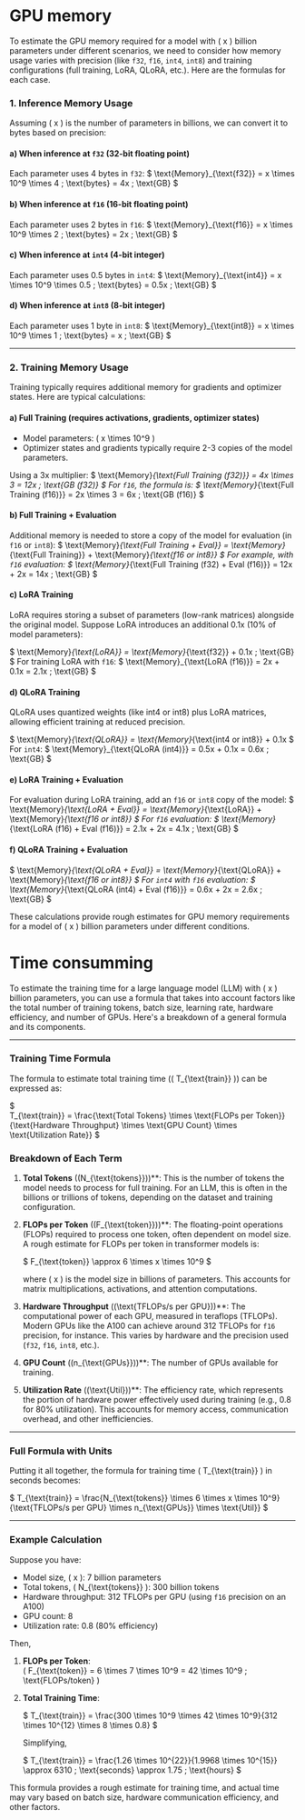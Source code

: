 # GPU memory

To estimate the GPU memory required for a model with \( x \) billion parameters under different scenarios, we need to consider how memory usage varies with precision (like `f32`, `f16`, `int4`, `int8`) and training configurations (full training, LoRA, QLoRA, etc.). Here are the formulas for each case.

### 1. **Inference Memory Usage**

Assuming \( x \) is the number of parameters in billions, we can convert it to bytes based on precision:

#### a) **When inference at `f32` (32-bit floating point)**

Each parameter uses 4 bytes in `f32`:
$
\text{Memory}_{\text{f32}} = x \times 10^9 \times 4 \; \text{bytes} = 4x \; \text{GB}
$

#### b) **When inference at `f16` (16-bit floating point)**

Each parameter uses 2 bytes in `f16`:
$
\text{Memory}_{\text{f16}} = x \times 10^9 \times 2 \; \text{bytes} = 2x \; \text{GB}
$

#### c) **When inference at `int4` (4-bit integer)**

Each parameter uses 0.5 bytes in `int4`:
$
\text{Memory}_{\text{int4}} = x \times 10^9 \times 0.5 \; \text{bytes} = 0.5x \; \text{GB}
$

#### d) **When inference at `int8` (8-bit integer)**

Each parameter uses 1 byte in `int8`:
$
\text{Memory}_{\text{int8}} = x \times 10^9 \times 1 \; \text{bytes} = x \; \text{GB}
$

---

### 2. **Training Memory Usage**

Training typically requires additional memory for gradients and optimizer states. Here are typical calculations:

#### a) **Full Training (requires activations, gradients, optimizer states)**

- Model parameters: \( x \times 10^9 \)  
- Optimizer states and gradients typically require 2-3 copies of the model parameters.

Using a 3x multiplier:
$
\text{Memory}_{\text{Full Training (f32)}} = 4x \times 3 = 12x \; \text{GB (f32)}
$
For `f16`, the formula is:
$
\text{Memory}_{\text{Full Training (f16)}} = 2x \times 3 = 6x \; \text{GB (f16)}
$

#### b) **Full Training + Evaluation**

Additional memory is needed to store a copy of the model for evaluation (in `f16` or `int8`):
$
\text{Memory}_{\text{Full Training + Eval}} = \text{Memory}_{\text{Full Training}} + \text{Memory}_{\text{f16 or int8}}
$
For example, with `f16` evaluation:
$
\text{Memory}_{\text{Full Training (f32) + Eval (f16)}} = 12x + 2x = 14x \; \text{GB}
$

#### c) **LoRA Training**

LoRA requires storing a subset of parameters (low-rank matrices) alongside the original model. Suppose LoRA introduces an additional 0.1x (10% of model parameters):

$
\text{Memory}_{\text{LoRA}} = \text{Memory}_{\text{f32}} + 0.1x \; \text{GB}
$
For training LoRA with `f16`:
$
\text{Memory}_{\text{LoRA (f16)}} = 2x + 0.1x = 2.1x \; \text{GB}
$

#### d) **QLoRA Training**

QLoRA uses quantized weights (like int4 or int8) plus LoRA matrices, allowing efficient training at reduced precision.

$
\text{Memory}_{\text{QLoRA}} = \text{Memory}_{\text{int4 or int8}} + 0.1x
$
For `int4`:
$
\text{Memory}_{\text{QLoRA (int4)}} = 0.5x + 0.1x = 0.6x \; \text{GB}
$

#### e) **LoRA Training + Evaluation**

For evaluation during LoRA training, add an `f16` or `int8` copy of the model:
$
\text{Memory}_{\text{LoRA + Eval}} = \text{Memory}_{\text{LoRA}} + \text{Memory}_{\text{f16 or int8}}
$
For `f16` evaluation:
$
\text{Memory}_{\text{LoRA (f16) + Eval (f16)}} = 2.1x + 2x = 4.1x \; \text{GB}
$

#### f) **QLoRA Training + Evaluation**

$
\text{Memory}_{\text{QLoRA + Eval}} = \text{Memory}_{\text{QLoRA}} + \text{Memory}_{\text{f16 or int8}}
$
For `int4` with `f16` evaluation:
$
\text{Memory}_{\text{QLoRA (int4) + Eval (f16)}} = 0.6x + 2x = 2.6x \; \text{GB}
$

These calculations provide rough estimates for GPU memory requirements for a model of \( x \) billion parameters under different conditions.

# Time consumming

To estimate the training time for a large language model (LLM) with \( x \) billion parameters, you can use a formula that takes into account factors like the total number of training tokens, batch size, learning rate, hardware efficiency, and number of GPUs. Here's a breakdown of a general formula and its components.

---

### Training Time Formula

The formula to estimate total training time (\( T_{\text{train}} \)) can be expressed as:

$\
T_{\text{train}} = \frac{\text{Total Tokens} \times \text{FLOPs per Token}}{\text{Hardware Throughput} \times \text{GPU Count} \times \text{Utilization Rate}}
\$

### Breakdown of Each Term

1. **Total Tokens** \((N_{\text{tokens}})\)**: This is the number of tokens the model needs to process for full training. For an LLM, this is often in the billions or trillions of tokens, depending on the dataset and training configuration.

2. **FLOPs per Token** \((F_{\text{token}})\)**: The floating-point operations (FLOPs) required to process one token, often dependent on model size. A rough estimate for FLOPs per token in transformer models is:

   $
   F_{\text{token}} \approx 6 \times x \times 10^9
   $
   
   where \( x \) is the model size in billions of parameters. This accounts for matrix multiplications, activations, and attention computations.

3. **Hardware Throughput** \((\text{TFLOPs/s per GPU})\)**: The computational power of each GPU, measured in teraflops (TFLOPs). Modern GPUs like the A100 can achieve around 312 TFLOPs for `f16` precision, for instance. This varies by hardware and the precision used (`f32`, `f16`, `int8`, etc.).

4. **GPU Count** \((n_{\text{GPUs}})\)**: The number of GPUs available for training.

5. **Utilization Rate** \((\text{Util})\)**: The efficiency rate, which represents the portion of hardware power effectively used during training (e.g., 0.8 for 80% utilization). This accounts for memory access, communication overhead, and other inefficiencies.

---

### Full Formula with Units

Putting it all together, the formula for training time \( T_{\text{train}} \) in seconds becomes:

$
T_{\text{train}} = \frac{N_{\text{tokens}} \times 6 \times x \times 10^9}{\text{TFLOPs/s per GPU} \times n_{\text{GPUs}} \times \text{Util}}
$

---

### Example Calculation

Suppose you have:

- Model size, \( x \): 7 billion parameters
- Total tokens, \( N_{\text{tokens}} \): 300 billion tokens
- Hardware throughput: 312 TFLOPs per GPU (using `f16` precision on an A100)
- GPU count: 8
- Utilization rate: 0.8 (80% efficiency)

Then,

1. **FLOPs per Token**:  
   \( F_{\text{token}} = 6 \times 7 \times 10^9 = 42 \times 10^9 \; \text{FLOPs/token} \)

2. **Total Training Time**:

   $
   T_{\text{train}} = \frac{300 \times 10^9 \times 42 \times 10^9}{312 \times 10^{12} \times 8 \times 0.8}
   $

   Simplifying,

   $
   T_{\text{train}} = \frac{1.26 \times 10^{22}}{1.9968 \times 10^{15}} \approx 6310 \; \text{seconds} \approx 1.75 \; \text{hours}
   $

This formula provides a rough estimate for training time, and actual time may vary based on batch size, hardware communication efficiency, and other factors.